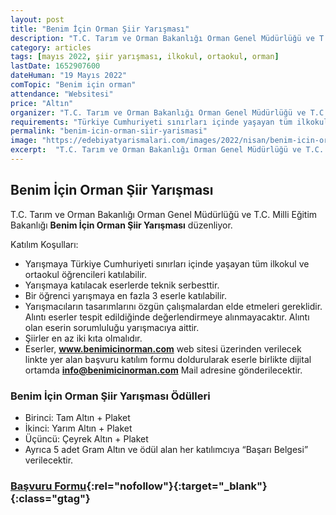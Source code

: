 ```yaml
---
layout: post
title: "Benim İçin Orman Şiir Yarışması"
description: "T.C. Tarım ve Orman Bakanlığı Orman Genel Müdürlüğü ve T.C. Milli Eğitim Bakanlığı 'Benim İçin Orman Şiir Yarışması' düzenliyor."
category: articles
tags: [mayıs 2022, şiir yarışması, ilkokul, ortaokul, orman]
lastDate: 1652907600
dateHuman: "19 Mayıs 2022"
comTopic: "Benim için orman"
attendance: "Websitesi"
price: "Altın"
organizer: "T.C. Tarım ve Orman Bakanlığı Orman Genel Müdürlüğü ve T.C. Milli Eğitim Bakanlığı"
requirements: "Türkiye Cumhuriyeti sınırları içinde yaşayan tüm ilkokul ve ortaokul öğrencileri katılabilir."
permalink: "benim-icin-orman-siir-yarismasi"
image: "https://edebiyatyarismalari.com/images/2022/nisan/benim-icin-orman-siir-yarismasi.jpg"
excerpt:  "T.C. Tarım ve Orman Bakanlığı Orman Genel Müdürlüğü ve T.C. Milli Eğitim Bakanlığı <strong> Benim İçin Orman Şiir Yarışması </strong> düzenliyor."
---
```


## Benim İçin Orman Şiir Yarışması
T.C. Tarım ve Orman Bakanlığı Orman Genel Müdürlüğü ve T.C. Milli Eğitim Bakanlığı **Benim İçin Orman Şiir Yarışması** düzenliyor.

Katılım Koşulları:
- Yarışmaya Türkiye Cumhuriyeti sınırları içinde yaşayan tüm ilkokul ve ortaokul öğrencileri katılabilir.
- Yarışmaya katılacak eserlerde teknik serbesttir.
- Bir öğrenci yarışmaya en fazla 3 eserle katılabilir.
- Yarışmacıların tasarımlarını özgün çalışmalardan elde etmeleri gereklidir. Alıntı eserler tespit edildiğinde değerlendirmeye alınmayacaktır. Alıntı olan eserin sorumluluğu yarışmacıya aittir.
- Şiirler en az iki kıta olmalıdır.
- Eserler, **www.benimicinorman.com** web sitesi üzerinden verilecek linkte yer alan başvuru katılım formu doldurularak eserle birlikte dijital ortamda **info@benimicinorman.com** Mail adresine gönderilecektir.


### Benim İçin Orman Şiir Yarışması Ödülleri
- Birinci: Tam Altın + Plaket
- İkinci: Yarım Altın + Plaket
- Üçüncü: Çeyrek Altın + Plaket
- Ayrıca 5 adet Gram Altın ve ödül alan her katılımcıya “Başarı Belgesi” verilecektir.


### [Başvuru Formu](https://benimicinorman.com/yarisma.php?k=siir_yarismasi/?ref=edebiyatyarismalari.com){:rel="nofollow"}{:target="_blank"}{:class="gtag"}
